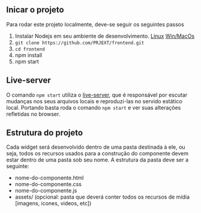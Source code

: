 ## Inicar o projeto

Para rodar este projeto localmente, deve-se seguir os seguintes passos

1. Instalar Nodejs em seu ambiente de desenvolvimento. [Linux](https://tecadmin.net/install-nodejs-with-nvm/) [Win/MacOs](https://medium.com/node-brasil/instalando-node-js-via-nvm-node-version-manager-219cef173952)
2. `git clone https://github.com/PRJEXT/frontend.git`
3. `cd frontend`
4. npm install
5. npm start

## Live-server

O comando `npm start` utiliza o [live-server](https://www.npmjs.com/package/live-server), que é responsável por escutar mudanças nos seus arquivos locais e reproduzi-las no servido estático local. Portando basta roda o comando `npm start` e ver suas alterações refletidas no browser.


## Estrutura do projeto


Cada widget será desenvolvido dentro de uma pasta destinada à ele, ou seja, todos os recursos usados para a construção do componente devem estar dentro de uma pasta sob seu nome. 
A estrutura da pasta deve ser a seguinte:

- nome-do-componente.html
- nome-do-componente.css
- nome-do-componente.js
- assets/ (opcional: pasta que deverá conter todos os recursos de mídia [imagens, icones, videos, etc])

